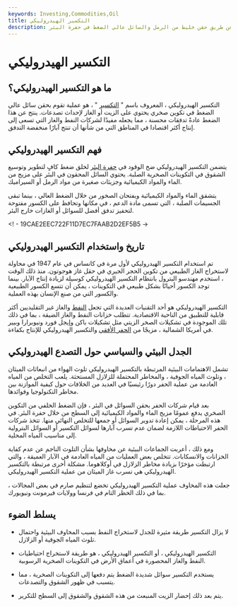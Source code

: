 ```yaml
---
keywords: Investing,Commodities,Oil
title: التكسير الهيدروليكي
description: يحفز التكسير الهيدروليكي تدفقًا أفضل في مسرحيات النفط والغاز عن طريق حقن خليط من الرمل والسائل عالي الضغط في حفرة البئر.
---
```


# التكسير الهيدروليكي
## ما هو التكسير الهيدروليكي؟

التكسير الهيدروليكي ، المعروف باسم " [التكسير](/fracking) " ، هو عملية تقوم بحقن سائل عالي الضغط في تكوين صخري يحتوي على الزيت أو الغاز لإحداث تصدعات. ينتج عن هذا الضغط عادةً تدفقات محسنة ، مما يجعله مفيدًا لشركات النفط والغاز التي تسعى إلى إنتاج أكثر اقتصادا في المناطق التي من شأنها أن تنتج آبارًا منخفضة التدفق.

## فهم التكسير الهيدروليكي

يتضمن التكسير الهيدروليكي ضخ الوقود في [حفرة البئر](/wellbore) لخلق ضغط كافٍ لتطوير وتوسيع الشقوق في التكوينات الصخرية الصلبة. يحتوي السائل المحقون في البئر على مزيج من الماء والمواد الكيميائية وجزيئات صغيرة من مواد الرمل أو السيراميك.

يتشقق الماء والمواد الكيميائية ويفتحان الصخور من خلال الضغط العالي ، بينما تبقى الجسيمات الصلبة ، التي تسمى مادة الدعم ، في مكانها وتحافظ على الكسور مفتوحة لتحفيز تدفق أفضل للسوائل أو الغازات خارج البئر.

<! - 19CAE2EEC722F11D7EC7FAAB2D2EF5B5 ->

## تاريخ واستخدام التكسير الهيدروليكي

تم استخدام التكسير الهيدروليكي لأول مرة في كانساس في عام 1947 في محاولة لاستخراج الغاز الطبيعي من تكوين الحجر الجيري في حقل غاز هوجوتون. منذ ذلك الوقت ، استخدم مهندسو البترول بانتظام التكسير الهيدروليكي كوسيلة لزيادة إنتاج الآبار. بينما توجد الكسور أحيانًا بشكل طبيعي في التكوينات ، يمكن أن تتسع الكسور الطبيعية والكسور التي من صنع الإنسان بهذه العملية.

التكسير الهيدروليكي هو أحد التقنيات العديدة التي تجعل [النفط](/uncoventional-oil) والغاز غير التقليديين أكثر قابلية للتطبيق من الناحية الاقتصادية. تتطلب خزانات النفط والغاز الضيقة ، بما في ذلك تلك الموجودة في تشكيلات الصخر الزيتي مثل تشكيلات باكن وإيجل فورد ونيوبرارا وبيير في أمريكا الشمالية ، مزيجًا من [الحفر الأفقي](/directional-drilling) والتكسير الهيدروليكي للإنتاج بكفاءة.

## الجدل البيئي والسياسي حول التصدع الهيدروليكي

تشمل الاهتمامات البيئية المرتبطة بالتكسير الهيدروليكي تلوث الهواء من انبعاثات الميثان ، وتلوث المياه الجوفية ، والمخاطر المحتملة للزلازل المستحثة. يلعب التخلص من المياه العادمة من عملية الحفر دورًا رئيسيًا في العديد من الخلافات حول كيفية الموازنة بين مخاطر التكنولوجيا وفوائدها.

بعد قيام شركات الحفر بحقن السوائل في البئر ، فإن الضغط الخلفي من التكوين الصخري يدفع عمومًا مزيج الماء والمواد الكيميائية إلى السطح من خلال حفرة البئر. في هذه المرحلة ، يمكن إعادة تدوير السوائل أو جمعها للتخلص النهائي منها. تتخذ شركات الحفر الاحتياطات اللازمة لضمان عدم تسرب آبارها لسوائل التكسير أو السوائل البترولية إلى مناسيب المياه المحلية.

ومع ذلك ، أعربت الجماعات البيئية عن مخاوفها بشأن التلوث الناجم عن عدم كفاية الخزانات والانسكابات. تتخلص بعض العمليات من المياه العادمة في الآبار العميقة ، والتي ارتبطت مؤخرًا بزيادة مخاطر الزلازل في أوكلاهوما. مشكلة أخرى مرتبطة بالتكسير الهيدروليكي هي تسرب غاز الميثان من عملية التكسير الهيدروليكي.

جعلت هذه المخاوف عملية التكسير الهيدروليكي تخضع لتنظيم صارم في بعض المجالات ، بما في ذلك الحظر التام في فرنسا وولايات فيرمونت ونيويورك.

## يسلط الضوء

- لا يزال التكسير طريقة مثيرة للجدل لاستخراج النفط بسبب المخاوف البيئية واحتمال تلوث المياه الجوفية أو الزلازل.

- التكسير الهيدروليكي ، أو التكسير الهيدروليكي ، هو طريقة لاستخراج احتياطيات النفط والغاز المحصورة في أعماق الأرض في التكوينات الصخرية الرسوبية.

- يستخدم التكسير سوائل شديدة الضغط يتم دفعها إلى التكوينات الصخرية ، مما يتسبب في ظهور الشقوق والتصدعات.

- يتم بعد ذلك إحضار الزيت المنبعث من هذه الشقوق والشقوق إلى السطح للتكرير.

